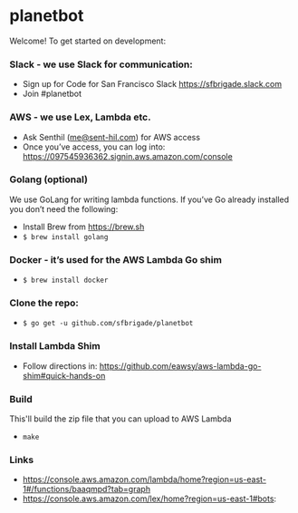 # planetbot

Welcome! To get started on development:

### Slack - we use Slack for communication:
+ Sign up for Code for San Francisco Slack https://sfbrigade.slack.com
+ Join #planetbot

### AWS - we use Lex, Lambda etc.
+ Ask Senthil (me@sent-hil.com) for AWS access
+ Once you’ve access, you can log into: https://097545936362.signin.aws.amazon.com/console

### Golang (optional)
We use GoLang for writing lambda functions. If you’ve Go already installed you don’t need the following:
+ Install Brew from https://brew.sh
+ `$ brew install golang`

### Docker - it’s used for the AWS Lambda Go shim
+ `$ brew install docker`

### Clone the repo:
+ `$ go get -u github.com/sfbrigade/planetbot`

### Install Lambda Shim
+ Follow directions in: https://github.com/eawsy/aws-lambda-go-shim#quick-hands-on

### Build
This'll build the zip file that you can upload to AWS Lambda
+ `make`

### Links
+ https://console.aws.amazon.com/lambda/home?region=us-east-1#/functions/baaqmpd?tab=graph
+ https://console.aws.amazon.com/lex/home?region=us-east-1#bots:
